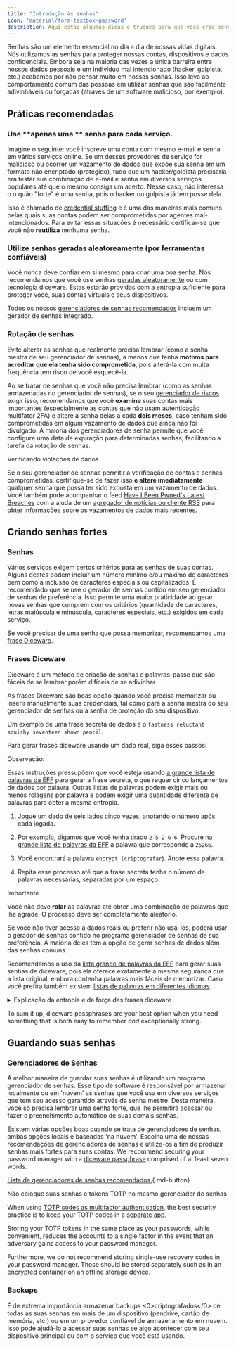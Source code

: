 ```yaml
---
title: "Introdução às senhas"
icon: 'material/form-textbox-password'
description: Aqui estão algumas dicas e truques para que você crie senhas mais seguras e garanta a segurança de suas contas.
---
```


Senhas são um elemento essencial no dia a dia de nossas vidas digitais. Nós utilizamos as senhas para proteger nossas contas, dispositivos e dados confidenciais. Embora seja na maioria das vezes a única barreira entre nossos dados pessoais e um indivíduo mal intencionado (hacker, golpista, etc.) acabamos por não pensar muito em nossas senhas. Isso leva ao comportamento comum das pessoas em utilizar senhas que são facilmente adivinháveis ou forçadas (através de um software malicioso, por exemplo).

## Práticas recomendadas

### Use **apenas uma ** senha para cada serviço.

Imagine o seguinte: você inscreve uma conta com mesmo e-mail e senha em vários serviços online. Se um desses provedores de serviço for malicioso ou ocorrer um vazamento de dados que expõe sua senha em um formato não encriptado (protegido), tudo que um hacker/golpista precisaria era testar sua combinação de e-mail e senha em diversos serviços populares até que o mesmo consiga um acerto. Nesse caso, não interessa o o quão "forte" é uma senha, pois o hacker ou golpista já tem posse dela.

Isso é chamado de [credential stuffing](https://en.wikipedia.org/wiki/Credential_stuffing) e é uma das maneiras mais comuns pelas quais suas contas podem ser comprometidas por agentes mal-intencionados. Para evitar essas situações é necessário certificar-se que você não **reutiliza** nenhuma senha.

### Utilize senhas geradas aleatoreamente (por ferramentas confiáveis)

Você nunca deve confiar em si mesmo para criar uma boa senha. Nós recomendamos que você use senhas  [geradas aleatoramente](#passwords) ou com tecnologia diceware. Estas estarão providas com a entropia suficiente para proteger você, suas contas virtuais e seus dispositivos.

Todos os nossos [gerenciadores de senhas recomendados](../passwords.md) incluem um gerador de senhas integrado.

### Rotação de senhas

Evite alterar as senhas que realmente precisa lembrar (como a senha mestra de seu gerenciador de senhas), a menos que tenha **motivos para acreditar que ela tenha sido comprometida**, pois alterá-la com muita frequência tem risco de você esquecê-la.

Ao se tratar de senhas que você não precisa lembrar (como as senhas armazenadas no gerenciador de senhas), se o seu [gerenciador de riscos](threat-modeling.md) exigir isso, recomendamos que você **examine** suas contas mais importantes (especialmente as contas que não usam autenticação multifator 2FA) e altere a senha delas a cada **dois meses**, caso tenham sido comprometidas em algum vazamento de dados que ainda não foi divulgado. A maioria dos gerenciadores de senha permite que você configure uma data de expiração para determinadas senhas, facilitando a tarefa da rotação de senhas.

<div class="admonition tip" markdown>
<p class="admonition-title">Verificando violações de dados</p>

Se o seu gerenciador de senhas permitir a verificação de contas e senhas comprometidas, certifique-se de fazer isso **e altere imediatamente** qualquer senha que possa ter sido exposta em um vazamento de dados. Você também pode acompanhar o feed [Have I Been Pwned's Latest Breaches](https://feeds.feedburner.com/HaveIBeenPwnedLatestBreaches) com a ajuda de um [agregador de notícias ou cliente RSS](../news-aggregators.md) para obter informações sobre os vazamentos de dados mais recentes.

</div>

## Criando senhas fortes

### Senhas

Vários serviços exigem certos critérios para as senhas de suas contas. Alguns destes podem incluir um número mínimo e/ou máximo de caracteres bem como a inclusão de caracteres especiais ou capitalizados. É recomendado que se use o gerador de senhas contido em seu gerenciador de senhas de preferência. Isso permite uma maior praticidade ao gerar novas senhas que cumprem com os critérios (quantidade de caracteres, letras maiúscula e minúscula, caracteres especiais, etc.) exigidos em cada serviço.

Se você precisar de uma senha que possa memorizar, recomendamos uma [frase Diceware](#diceware-passphrases).

### Frases Diceware

Diceware é um método de criação de senhas e palavras-passe que são fáceis de se lembrar porém difíceis de se adivinhar

As frases Diceware são boas opção quando você precisa memorizar ou inserir manualmente suas credenciais, tal como para a senha mestra do seu gerenciador de senhas ou a senha de proteção do seu dispositivo.

Um exemplo de uma frase secreta de dados é o `fastness reluctant squishy seventeen shown pencil`.

Para gerar frases diceware usando um dado real, siga esses passos:

<div class="admonition Note" markdown>
<p class="admonition-title">Observação:</p>

Essas instruções pressupõem que você esteja usando [a grande lista de palavras da EFF](https://eff.org/files/2016/07/18/eff_large_wordlist.txt) para gerar a frase secreta, o que requer cinco lançamentos de dados por palavra. Outras listas de palavras podem exigir mais ou menos rolagens por palavra e podem exigir uma quantidade diferente de palavras para obter a mesma entropia.

</div>

1. Jogue um dado de seis lados cinco vezes, anotando o número após cada jogada.

2. Por exemplo, digamos que você tenha tirado `2-5-2-6-6`. Procure na [grande lista de palavras da EFF](https://eff.org/files/2016/07/18/eff_large_wordlist.txt) a palavra que corresponde a `25266`.

3. Você encontrará a palavra `encrypt (criptografar`). Anote essa palavra.

4. Repita esse processo até que a frase secreta tenha o número de palavras necessárias, separadas por um espaço.

<div class="admonition warning" markdown>
<p class="admonition-title">Importante</p>

Você não deve **rolar** as palavras até obter uma combinação de palavras que lhe agrade. O processo deve ser completamente aleatório.

</div>

Se você não tiver acesso a dados reais ou preferir não usá-los, poderá usar o gerador de senhas contido no programa gerenciador de senhas de sua preferência. A maioria deles tem a opção de gerar senhas de dados além das senhas comuns.

Recomendamos o uso da [lista grande de palavras da EFF](https://eff.org/files/2016/07/18/eff_large_wordlist.txt) para gerar suas senhas de diceware, pois ela oferece exatamente a mesma segurança que a lista original, embora contenha palavras mais fáceis de memorizar. Caso você prefira também existem [listas de palavras em diferentes idiomas](https://theworld.com/~reinhold/diceware.html#Diceware%20in%20Other%20Languages|outline).

<details class="note" markdown>
<summary>Explicação da entropia e da força das frases diceware</summary>

Para demonstrar a força das frases diceware, usaremos a frasede sete palavras mencionada anteriormente`(viewable fastness reluctant squishy seventeen shown pencil`) e [a grande lista de palavras da EFF](https://eff.org/files/2016/07/18/eff_large_wordlist.txt) como exemplo.

One metric to determine the strength of a diceware passphrase is how much entropy it has. The entropy per word in a diceware passphrase is calculated as <math> <mrow> <msub> <mtext>log</mtext> <mn>2</mn> </msub> <mo form="prefix" stretchy="false">(</mo> <mtext>WordsInList</mtext> <mo form="postfix" stretchy="false">)</mo> </mrow> </math> and the overall entropy of the passphrase is calculated as: <math> <mrow> <msub> <mtext>log</mtext> <mn>2</mn> </msub> <mo form="prefix" stretchy="false">(</mo> <msup> <mtext>WordsInList</mtext> <mtext>WordsInPhrase</mtext> </msup> <mo form="postfix" stretchy="false">)</mo> </mrow> </math>

Therefore, each word in the aforementioned list results in ~12.9 bits of entropy (<math> <mrow> <msub> <mtext>log</mtext> <mn>2</mn> </msub> <mo form="prefix" stretchy="false">(</mo> <mn>7776</mn> <mo form="postfix" stretchy="false">)</mo> </mrow> </math>), and a seven word passphrase derived from it has ~90.47 bits of entropy (<math> <mrow> <msub> <mtext>log</mtext> <mn>2</mn> </msub> <mo form="prefix" stretchy="false">(</mo> <msup> <mn>7776</mn> <mn>7</mn> </msup> <mo form="postfix" stretchy="false">)</mo> </mrow> </math>).

The [EFF's large word list](https://eff.org/files/2016/07/18/eff_large_wordlist.txt) contains 7776 unique words. To calculate the amount of possible passphrases, all we have to do is <math> <msup> <mtext>WordsInList</mtext> <mtext>WordsInPhrase</mtext> </msup> </math>, or in our case, <math><msup><mn>7776</mn><mn>7</mn></msup></math>.

Let's put all of this in perspective: A seven word passphrase using [EFF's large word list](https://eff.org/files/2016/07/18/eff_large_wordlist.txt) is one of ~1,719,070,799,748,422,500,000,000,000 possible passphrases.

On average, it takes trying 50% of all the possible combinations to guess your phrase. With that in mind, even if your adversary is capable of ~1,000,000,000,000 guesses per second, it would still take them ~27,255,689 years to guess your passphrase. That is the case even if the following things are true:

- Your adversary knows that you used the diceware method.
- Your adversary knows the specific word list that you used.
- Your adversary knows how many words your passphrase contains.

</details>

To sum it up, diceware passphrases are your best option when you need something that is both easy to remember *and* exceptionally strong.

## Guardando suas senhas

### Gerenciadores de Senhas

A melhor maneira de guardar suas senhas é utilizando um programa gerenciador de senhas. Esse tipo de software é responsável por armazenar localmente ou em 'nuvem' as senhas que você usa em diversos serviços que tem seu acesso garantido através da senha mestre. Desta maneira, você só precisa lembrar uma senha forte, que lhe permitirá acessar ou fazer o preenchimento automático de suas demais senhas.

Existem várias opções boas quando se trata de gerenciadores de senhas, ambas opções locais e baseadas 'na nuvem'. Escolha uma de nossas recomendações de gerenciadores de senhas e utilize-os a fim de produzir senhas mais fortes para suas contas. We recommend securing your password manager with a [diceware passphrase](#diceware-passphrases) comprised of at least seven words.

[Lista de gerenciadores de senhas recomendados.](../passwords.md ""){.md-button}

<div class="admonition warning" markdown>
<p class="admonition-title">Não coloque suas senhas e tokens TOTP no mesmo gerenciador de senhas</p>

When using [TOTP codes as multifactor authentication](multi-factor-authentication.md#time-based-one-time-password-totp), the best security practice is to keep your TOTP codes in a [separate app](../multi-factor-authentication.md).

Storing your TOTP tokens in the same place as your passwords, while convenient, reduces the accounts to a single factor in the event that an adversary gains access to your password manager.

Furthermore, we do not recommend storing single-use recovery codes in your password manager. Those should be stored separately such as in an encrypted container on an offline storage device.

</div>

### Backups

É de extrema importância armazenar backups <0>criptografados</0> de todas as suas senhas em mais de um dispositivo (pendrive, cartão de memória, etc.) ou em um provedor confiável de armazenamento em nuvem. Isso pode ajudá-lo a acessar suas senhas se algo acontecer com seu dispositivo principal ou com o serviço que você está usando.
